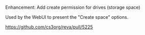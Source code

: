 Enhancement: Add create permission for drives (storage space)

Used by the WebUI to present the "Create space" options.

https://github.com/cs3org/reva/pull/5225
